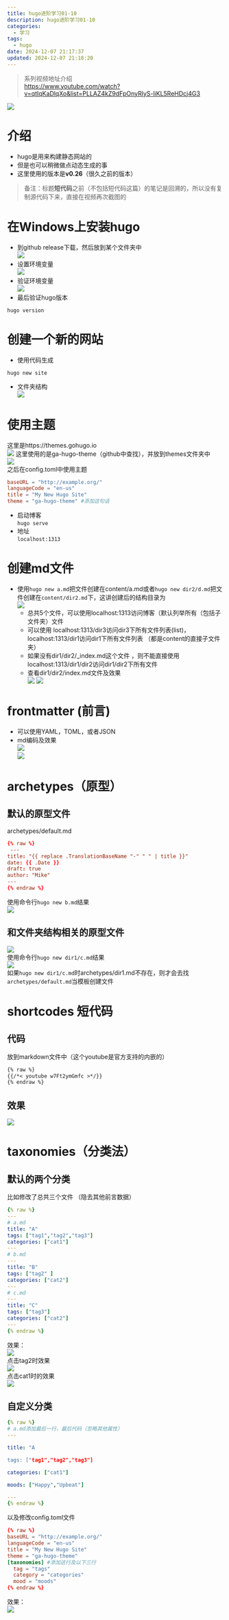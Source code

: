 ```yaml
---
title: hugo进阶学习01-10
description: hugo进阶学习01-10
categories:
  - 学习
tags:
  - hugo 
date: 2024-12-07 21:17:37  
updated: 2024-12-07 21:18:20  
---
```

> 系列视频地址介绍  
> https://www.youtube.com/watch?v=qtIqKaDlqXo&list=PLLAZ4kZ9dFpOnyRlyS-liKL5ReHDcj4G3

![](attachments/img/ly-20241211002918095.png)  

# 介绍
- hugo是用来构建静态网站的
- 但是也可以稍微做点动态生成的事
- 这里使用的版本是**v0.26**（很久之前的版本）
> 备注：标题**短代码**之前（不包括短代码这篇）的笔记是回溯的，所以没有复制源代码下来，直接在视频再次截图的
# 在Windows上安装hugo
- 到github release下载，然后放到某个文件夹中  
  ![](attachments/img/ly-20241207212511906.png)
- 设置环境变量  
  ![](attachments/img/ly-20241207212612957.png)
- 验证环境变量  
  ![](attachments/img/ly-20241207212723313.png)
- 最后验证hugo版本  
``` shell
hugo version
```
# 创建一个新的网站
- 使用代码生成
```shell
hugo new site
```
- 文件夹结构  
  ![](attachments/img/ly-20241207213605162.png)
# 使用主题  
  这里是https://themes.gohugo.io  
  ![](attachments/img/ly-20241207213720473.png)  这里使用的是ga-hugo-theme（github中查找），并放到themes文件夹中  
  ![](attachments/img/ly-20241207213906540.png)  
  之后在config.toml中使用主题  
``` toml
baseURL = "http://example.org/"
languageCode = "en-us"
title = "My New Hugo Site"
theme = "ga-hugo-theme" #添加这句话
```
- 启动博客  
  ```hugo serve```
- 地址  
  ```localhost:1313```
# 创建md文件
- 使用```hugo new a.md```把文件创建在content/a.md或者```hugo new dir2/d.md```把文件创建在```content/dir2.md```下，这讲创建后的结构目录为  
  ![](attachments/img/ly-20241207220238301.png)  
  - 总共5个文件，可以使用localhost:1313访问博客（默认列举所有（包括子文件夹）文件
  - 可以使用 localhost:1313/dir3访问dir3下所有文件列表(list)，localhost:1313/dir1访问dir1下所有文件列表 （都是content的直接子文件夹）
  - 如果没有dir1/dir2/_index.md这个文件 ，则不能直接使用localhost:1313/dir1/dir2访问dir1/dir2下所有文件
  - 查看dir1/dir2/index.md文件及效果  
    ![](attachments/img/ly-20241207220756626.png)  ![](attachments/img/ly-20241207220823292.png)  
# frontmatter (前言)
- 可以使用YAML，TOML，或者JSON
- md编码及效果  
  ![](attachments/img/ly-20241207221905779.png)  
  ![](attachments/img/ly-20241207221849113.png)  
# archetypes（原型）
## 默认的原型文件
 archetypes/default.md  
``` toml    
{% raw %} 
 ---
title: "{{ replace .TranslationBaseName "-" " " | title }}"
date: {{ .Date }}
draft: true
author: "Mike"
---  
{% endraw %} 
```
 使用命令行```hugo new b.md```结果  
 ![](attachments/img/ly-20241207222919359.png)  
  ## 和文件夹结构相关的原型文件  
  ![](attachments/img/ly-20241207223314506.png)  
  使用命令行```hugo new dir1/c.md```结果  
  ![](attachments/img/ly-20241207223540672.png)  
  如果`hugo new dir1/c.md`时archetypes/dir1.md不存在，则才会去找```archetypes/default.md```当模板创建文件
# shortcodes 短代码
## 代码
放到markdown文件中（这个youtube是官方支持的内嵌的）
```markdown 
{% raw %} 
{{/*< youtube w7Ft2ymGmfc >*/}} 
{% endraw %} 
```
## 效果  
![](attachments/img/ly-20241207231024348.png)  
# taxonomies（分类法）
## 默认的两个分类
比如修改了总共三个文件 （隐去其他前言数据） 
```yaml    
{% raw %} 
---
# a.md
title: "A" 
tags: ["tag1","tag2","tag3"]
categories: ["cat1"]
---
# b.md
---
title: "B"
tags: ["tag2" ]
categories: ["cat2"]
---
# c.md
---
title: "C"
tags: ["tag3"]
categories: ["cat2"]
---   
{% endraw %} 
```
效果：  
![](attachments/img/ly-20241208111614218.png)  
点击tag2时效果  
![](attachments/img/ly-20241208111809062.png)  
点击cat1时的效果  
![](attachments/img/ly-20241208111825741.png)
## 自定义分类
```yaml  
{% raw %} 
# a.md添加最后一行，最后代码（忽略其他属性）
---

title: "A

tags: ["tag1","tag2","tag3"]

categories: ["cat1"]

moods: ["Happy","Upbeat"]

---  
{% endraw %} 
```
以及修改config.toml文件  
```toml  
{% raw %} 
baseURL = "http://example.org/"
languageCode = "en-us"
title = "My New Hugo Site"
theme = "ga-hugo-theme"
[taxonomies] #添加这行及以下三行
  tag = "tags"
  category = "categories"
  mood = "moods"  
{% endraw %} 
```
效果：  
![](attachments/img/ly-20241208112054900.png)      

